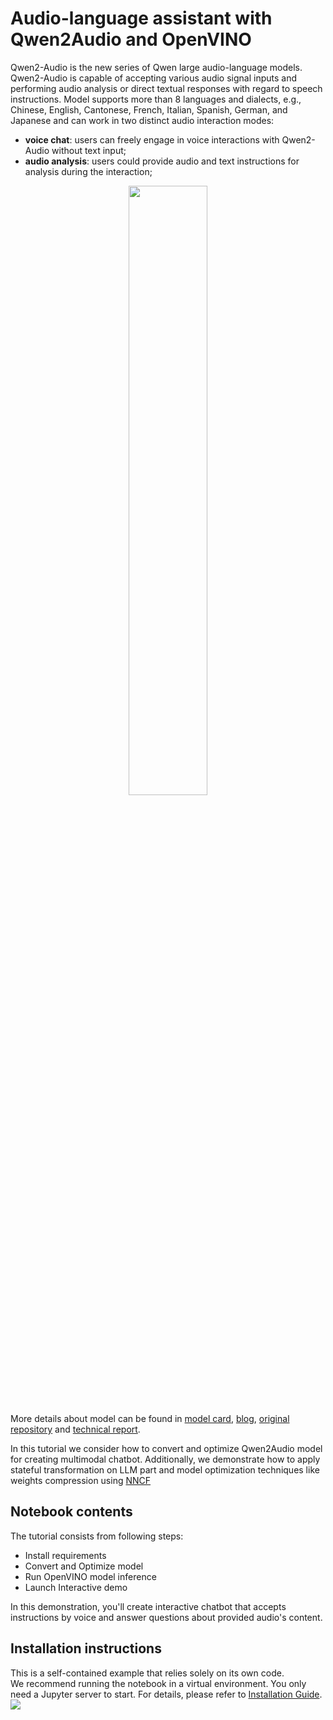# Audio-language assistant with Qwen2Audio and OpenVINO

Qwen2-Audio is the new series of Qwen large audio-language models. Qwen2-Audio is capable of accepting various audio signal inputs and performing audio analysis or direct textual responses with regard to speech instructions. Model supports more than 8 languages and dialects, e.g., Chinese, English, Cantonese, French, Italian, Spanish, German, and Japanese and can work in two distinct audio interaction modes:
* **voice chat**: users can freely engage in voice interactions with Qwen2-Audio without text input;
* **audio analysis**: users could provide audio and text instructions for analysis during the interaction;

<p align="center">
    <img src="https://qianwen-res.oss-cn-beijing.aliyuncs.com/Qwen2-Audio/demo/framework.png" width="50%"/>
<p>

More details about model can be found in [model card](https://huggingface.co/Qwen/Qwen2-Audio-7B-Instruct), [blog](https://qwenlm.github.io/blog/qwen2-audio/), [original repository](https://github.com/QwenLM/Qwen2-Audio) and [technical report](https://www.arxiv.org/abs/2407.10759).

In this tutorial we consider how to convert and optimize Qwen2Audio model for creating multimodal chatbot. Additionally, we demonstrate how to apply stateful transformation on LLM part and model optimization techniques like weights compression using [NNCF](https://github.com/openvinotoolkit/nncf)

## Notebook contents
The tutorial consists from following steps:

- Install requirements
- Convert and Optimize model
- Run OpenVINO model inference
- Launch Interactive demo

In this demonstration, you'll create interactive chatbot that accepts instructions by voice and answer questions about provided audio's content.

## Installation instructions
This is a self-contained example that relies solely on its own code.</br>
We recommend running the notebook in a virtual environment. You only need a Jupyter server to start.
For details, please refer to [Installation Guide](../../README.md).
<img referrerpolicy="no-referrer-when-downgrade" src="https://static.scarf.sh/a.png?x-pxid=5b5a4db0-7875-4bfb-bdbd-01698b5b1a77&file=notebooks/qwen2-audio/README.md" />
